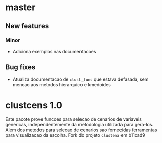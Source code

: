 # master

## New features

### Minor

* Adiciona exemplos nas documentacoes

## Bug fixes

* Atualiza documentacao de `clust_funs` que estava defasada, sem mencao aos metodos hierarquico e
  kmedoides

# clustcens 1.0

Este pacote prove funcoes para selecao de cenarios de variaveis genericas, independentemente da
metodologia utilizada para gera-los. Alem dos metodos para selecao de cenarios sao fornecidas
ferramentas para visualizacao da escolha. Fork do projeto `clustena` em b11cad9
